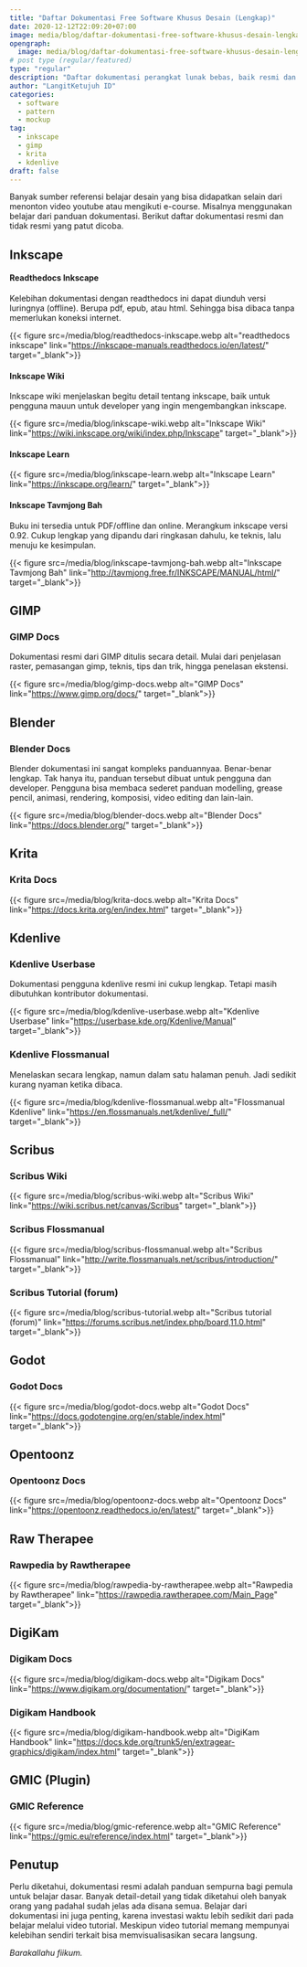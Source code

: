```yaml
---
title: "Daftar Dokumentasi Free Software Khusus Desain (Lengkap)"
date: 2020-12-12T22:09:20+07:00
image: media/blog/daftar-dokumentasi-free-software-khusus-desain-lengkap.png
opengraph:
  image: media/blog/daftar-dokumentasi-free-software-khusus-desain-lengkap.png
# post type (regular/featured)
type: "regular"
description: "Daftar dokumentasi perangkat lunak bebas, baik resmi dan tidak resmi yang patut dicoba."
author: "LangitKetujuh ID"
categories:
  - software
  - pattern
  - mockup
tag:
  - inkscape
  - gimp
  - krita
  - kdenlive
draft: false
---
```


Banyak sumber referensi belajar desain yang bisa didapatkan selain dari menonton video youtube atau mengikuti e-course. Misalnya menggunakan belajar dari panduan dokumentasi. Berikut daftar dokumentasi resmi dan tidak resmi yang patut dicoba.

## Inkscape

#### Readthedocs Inkscape

Kelebihan dokumentasi dengan readthedocs ini dapat diunduh versi luringnya (offline). Berupa pdf, epub, atau html. Sehingga bisa dibaca tanpa memerlukan koneksi internet.

{{< figure src=/media/blog/readthedocs-inkscape.webp alt="readthedocs inkscape" link="https://inkscape-manuals.readthedocs.io/en/latest/" target="_blank">}}

#### Inkscape Wiki

Inkscape wiki menjelaskan begitu detail tentang inkscape, baik untuk pengguna mauun untuk developer yang ingin mengembangkan inkscape.

{{< figure src=/media/blog/inkscape-wiki.webp alt="Inkscape Wiki" link="https://wiki.inkscape.org/wiki/index.php/Inkscape" target="_blank">}}

#### Inkscape Learn

{{< figure src=/media/blog/inkscape-learn.webp alt="Inkscape Learn" link="https://inkscape.org/learn/" target="_blank">}}

#### Inkscape Tavmjong Bah

Buku ini tersedia untuk PDF/offline dan online. Merangkum inkscape versi 0.92. Cukup lengkap yang dipandu dari ringkasan dahulu, ke teknis, lalu menuju ke kesimpulan.

{{< figure src=/media/blog/inkscape-tavmjong-bah.webp alt="Inkscape Tavmjong Bah" link="http://tavmjong.free.fr/INKSCAPE/MANUAL/html/" target="_blank">}}

## GIMP

### GIMP Docs

Dokumentasi resmi dari GIMP ditulis secara detail. Mulai dari penjelasan raster, pemasangan gimp, teknis, tips dan trik, hingga penelasan ekstensi.

{{< figure src=/media/blog/gimp-docs.webp alt="GIMP Docs" link="https://www.gimp.org/docs/" target="_blank">}}

## Blender

### Blender Docs

Blender dokumentasi ini sangat kompleks panduannyaa. Benar-benar lengkap. Tak hanya itu, panduan tersebut dibuat untuk pengguna dan developer. Pengguna bisa membaca sederet panduan modelling, grease pencil, animasi, rendering, komposisi, video editing dan lain-lain.

{{< figure src=/media/blog/blender-docs.webp alt="Blender Docs" link="https://docs.blender.org/" target="_blank">}}

## Krita

### Krita Docs

{{< figure src=/media/blog/krita-docs.webp alt="Krita Docs" link="https://docs.krita.org/en/index.html" target="_blank">}}

## Kdenlive

### Kdenlive Userbase

Dokumentasi pengguna kdenlive resmi ini cukup lengkap. Tetapi masih dibutuhkan kontributor dokumentasi.

{{< figure src=/media/blog/kdenlive-userbase.webp alt="Kdenlive Userbase" link="https://userbase.kde.org/Kdenlive/Manual" target="_blank">}}


### Kdenlive Flossmanual

Menelaskan secara lengkap, namun dalam satu halaman penuh. Jadi sedikit kurang nyaman ketika dibaca.

{{< figure src=/media/blog/kdenlive-flossmanual.webp alt="Flossmanual Kdenlive" link="https://en.flossmanuals.net/kdenlive/_full/" target="_blank">}}

## Scribus

### Scribus Wiki

{{< figure src=/media/blog/scribus-wiki.webp alt="Scribus Wiki" link="https://wiki.scribus.net/canvas/Scribus" target="_blank">}}

### Scribus Flossmanual

{{< figure src=/media/blog/scribus-flossmanual.webp alt="Scribus Flossmanual" link="http://write.flossmanuals.net/scribus/introduction/" target="_blank">}}

### Scribus Tutorial (forum)

{{< figure src=/media/blog/scribus-tutorial.webp alt="Scribus tutorial (forum)" link="https://forums.scribus.net/index.php/board,11.0.html" target="_blank">}}

## Godot

### Godot Docs

{{< figure src=/media/blog/godot-docs.webp alt="Godot Docs" link="https://docs.godotengine.org/en/stable/index.html" target="_blank">}}

## Opentoonz

### Opentoonz Docs

{{< figure src=/media/blog/opentoonz-docs.webp alt="Opentoonz Docs" link="https://opentoonz.readthedocs.io/en/latest/" target="_blank">}}

## Raw Therapee

### Rawpedia by Rawtherapee

{{< figure src=/media/blog/rawpedia-by-rawtherapee.webp alt="Rawpedia by Rawtherapee" link="https://rawpedia.rawtherapee.com/Main_Page" target="_blank">}}

## DigiKam

### Digikam Docs

{{< figure src=/media/blog/digikam-docs.webp alt="Digikam Docs" link="https://www.digikam.org/documentation/" target="_blank">}}

### Digikam Handbook

{{< figure src=/media/blog/digikam-handbook.webp alt="DigiKam Handbook" link="https://docs.kde.org/trunk5/en/extragear-graphics/digikam/index.html" target="_blank">}}

## GMIC (Plugin)

### GMIC Reference

{{< figure src=/media/blog/gmic-reference.webp alt="GMIC Reference" link="https://gmic.eu/reference/index.html" target="_blank">}}

## Penutup

Perlu diketahui, dokumentasi resmi adalah panduan sempurna bagi pemula untuk belajar dasar. Banyak detail-detail yang tidak diketahui oleh banyak orang yang padahal sudah jelas ada disana semua. Belajar dari dokumentasi ini juga penting, karena investasi waktu lebih sedikit dari pada belajar melalui video tutorial. Meskipun video tutorial memang mempunyai kelebihan sendiri terkait bisa memvisualisasikan secara langsung.

_Barakallahu fiikum._
